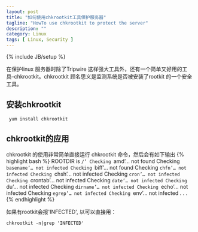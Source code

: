 ```yaml
---
layout: post
title: "如何使用chkrootkit工具保护服务器"
tagline: "HowTo use chkrootkit to protect the server"
description: ""
category: Linux
tags: [ Linux, Security ]
---
```

{% include JB/setup %}

 在保护linux 服务器时除了Tripwire 这样强大工具外，还有一个简单又好用的工具–chkrootkit。chkrootkit 顾名思义是监测系统是否被安装了rootkit 的一个安全工具。

## 安装chkrootkit

	 yum install chkrootkit

## chkrootkit的应用

chkrootkit 的使用非常简单直接运行 chkrootkit 命令，然后会有如下输出
{% highlight bash %}
ROOTDIR is `/’
Checking `amd’… not found
Checking `basename’… not infected
Checking `biff’… not found
Checking `chfn’… not infected
Checking `chsh’… not infected
Checking `cron’… not infected
Checking `crontab’… not infected
Checking `date’… not infected
Checking `du’… not infected
Checking `dirname’… not infected
Checking `echo’… not infected
Checking `egrep’… not infected
Checking `env’… not infected
.
.
.
{% endhighlight %}

如果有rootkit会报'INFECTED', 以可以直接用：

	chkrootkit -n|grep 'INFECTED'
